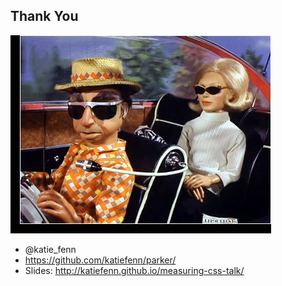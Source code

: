 ##  Thank You

![Parker and Penelope](img/parker.jpg)

- @katie_fenn
- https://github.com/katiefenn/parker/
- Slides: http://katiefenn.github.io/measuring-css-talk/
